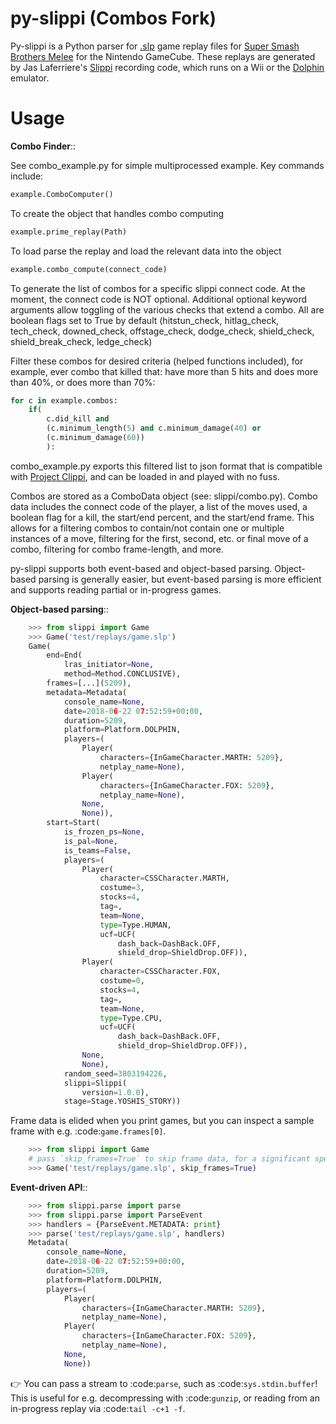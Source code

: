 py-slippi (Combos Fork)
=========

Py-slippi is a Python parser for [.slp](https://github.com/project-slippi/slippi-wiki/blob/master/SPEC.md) game replay files for [Super Smash Brothers Melee](https://en.wikipedia.org/wiki/Super_Smash_Bros._Melee) for the Nintendo GameCube. These replays are generated by Jas Laferriere's [Slippi](https://github.com/JLaferri/project-slippi) recording code, which runs on a Wii or the [Dolphin](https://dolphin-emu.org/) emulator.

Usage
=====

**Combo Finder**::

See combo_example.py for simple multiprocessed example. Key commands include:

```python
example.ComboComputer()
```

To create the object that handles combo computing

```python
example.prime_replay(Path)
```

To load parse the replay and load the relevant data into the object

```python
example.combo_compute(connect_code)
```

To generate the list of combos for a specific slippi connect code. At the moment, the connect code is NOT optional. Additional optional keyword arguments allow toggling of the various checks that extend a combo. All are boolean flags set to True by default (hitstun_check, hitlag_check, tech_check, downed_check, offstage_check, dodge_check, shield_check, shield_break_check, ledge_check)

Filter these combos for desired criteria (helped functions included), for example, ever combo that killed that: have more than 5 hits and does more than 40%, or does more than 70%:

```python
for c in example.combos:
    if(
        c.did_kill and
        (c.minimum_length(5) and c.minimum_damage(40) or
        (c.minimum_damage(60))
        ):
```

combo_example.py exports this filtered list to json format that is compatible with [Project Clippi](https://github.com/vinceau/project-clippi), and can be loaded in and played with no fuss.

Combos are stored as a ComboData object (see: slippi/combo.py). Combo data includes the connect code of the player, a list of the moves used, a boolean flag for a kill, the start/end percent, and the start/end frame. This allows for a filtering combos to contain/not contain one or multiple instances of a move, filtering for the first, second, etc. or final move of a combo, filtering for combo frame-length, and more. 

py-slippi supports both event-based and object-based parsing. Object-based parsing is generally easier, but event-based parsing is more efficient and supports reading partial or in-progress games.

**Object-based parsing**::

```python
    >>> from slippi import Game
    >>> Game('test/replays/game.slp')
    Game(
        end=End(
            lras_initiator=None,
            method=Method.CONCLUSIVE),
        frames=[...](5209),
        metadata=Metadata(
            console_name=None,
            date=2018-06-22 07:52:59+00:00,
            duration=5209,
            platform=Platform.DOLPHIN,
            players=(
                Player(
                    characters={InGameCharacter.MARTH: 5209},
                    netplay_name=None),
                Player(
                    characters={InGameCharacter.FOX: 5209},
                    netplay_name=None),
                None,
                None)),
        start=Start(
            is_frozen_ps=None,
            is_pal=None,
            is_teams=False,
            players=(
                Player(
                    character=CSSCharacter.MARTH,
                    costume=3,
                    stocks=4,
                    tag=,
                    team=None,
                    type=Type.HUMAN,
                    ucf=UCF(
                        dash_back=DashBack.OFF,
                        shield_drop=ShieldDrop.OFF)),
                Player(
                    character=CSSCharacter.FOX,
                    costume=0,
                    stocks=4,
                    tag=,
                    team=None,
                    type=Type.CPU,
                    ucf=UCF(
                        dash_back=DashBack.OFF,
                        shield_drop=ShieldDrop.OFF)),
                None,
                None),
            random_seed=3803194226,
            slippi=Slippi(
                version=1.0.0),
            stage=Stage.YOSHIS_STORY))
```
Frame data is elided when you print games, but you can inspect a sample frame with e.g. :code:`game.frames[0]`.
```python
    >>> from slippi import Game
    # pass `skip_frames=True` to skip frame data, for a significant speedup
    >>> Game('test/replays/game.slp', skip_frames=True)
```

**Event-driven API**::
```python
    >>> from slippi.parse import parse
    >>> from slippi.parse import ParseEvent
    >>> handlers = {ParseEvent.METADATA: print}
    >>> parse('test/replays/game.slp', handlers)
    Metadata(
        console_name=None,
        date=2018-06-22 07:52:59+00:00,
        duration=5209,
        platform=Platform.DOLPHIN,
        players=(
            Player(
                characters={InGameCharacter.MARTH: 5209},
                netplay_name=None),
            Player(
                characters={InGameCharacter.FOX: 5209},
                netplay_name=None),
            None,
            None))
```
👉 You can pass a stream to :code:`parse`, such as :code:`sys.stdin.buffer`! This is useful for e.g. decompressing with :code:`gunzip`, or reading from an in-progress replay via :code:`tail -c+1 -f`.

